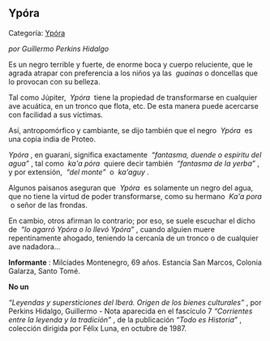 ## Ypóra

Categoría: [Ypóra](http://descubrircorrientes.com.ar/2012/index.php/778-cultura/8-leyenda-y-tradicion/leyendas-y-supersticiones-del-ibera/c1-origen-de-los-bienes-culturales/ypora)

_por Guillermo Perkins Hidalgo_

Es un negro terrible y fuerte, de enorme boca y cuerpo reluciente, que le agrada atrapar con preferencia a los niños ya las  _guainas_ o doncellas que lo provocan con su belleza.

Tal como Júpiter,  _Ypóra_  tiene la propiedad de transformarse en cualquier ave acuática, en un tronco que flota, etc. De esta manera puede acercarse con facilidad a sus víctimas.

Así, antropomórfico y cambiante, se dijo también que el negro  _Ypóra_  es una copia india de Proteo.

_Ypóra_ , en guaraní, significa exactamente  _“fantasma, duende o espíritu del agua”_ , tal como  _ka'a póra_  quiere decir también  _“fantasma de la yerba”_ , y por extensión,  _“del monte”_  o  _ka'aguy_ .

Algunos paisanos aseguran que  _Ypóra_  es solamente un negro del agua, que no tiene la virtud de poder transformarse, como su hermano  _Ka'a pora_  o señor de las frondas.

En cambio, otros afirman lo contrario; por eso, se suele escuchar el dicho de  _“lo agarró Ypóra o lo llevó Ypóra”_ , cuando alguien muere repentinamente ahogado, teniendo la cercanía de un tronco o de cualquier ave nadadora...

**Informante** : Milcíades Montenegro, 69 años. Estancia San Marcos, Colonia Galarza, Santo Tomé.

**No un**

_“Leyendas y supersticiones del Iberá. Origen de los bienes culturales”_ , por Perkins Hidalgo, Guillermo - Nota aparecida en el fascículo 7 _“Corrientes entre la leyenda y la tradición”_ , de la publicación _“Todo es Historia”_ , colección dirigida por Félix Luna, en octubre de 1987.